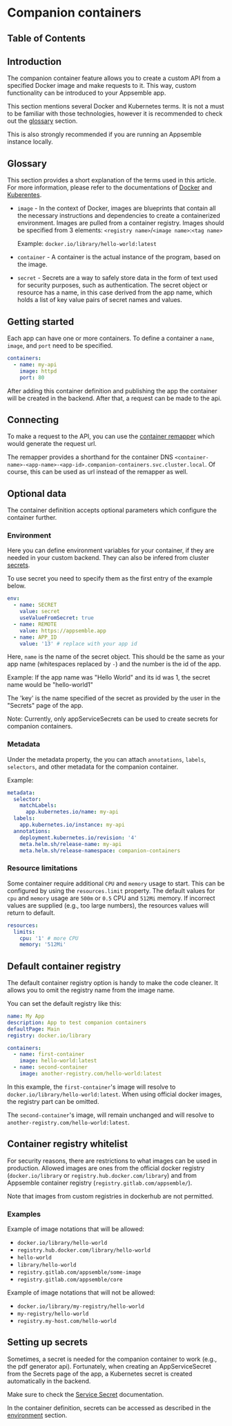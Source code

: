 # Companion containers

## Table of Contents

## Introduction

The companion container feature allows you to create a custom API from a specified Docker image and
make requests to it. This way, custom functionality can be introduced to your Appsemble app.

This section mentions several Docker and Kubernetes terms. It is not a must to be familiar with
those technologies, however it is recommended to check out the [glossary](#glossary) section.

This is also strongly recommended if you are running an Appsemble instance locally.

## Glossary

This section provides a short explanation of the terms used in this article. For more information,
please refer to the documentations of [Docker](https://docs.docker.com/) and
[Kuberentes](https://kubernetes.io/docs/home/).

- `image` - In the context of Docker, images are blueprints that contain all the necessary
  instructions and dependencies to create a containerized environment. Images are pulled from a
  container registry. Images should be specified from 3 elements:
  `<registry name>`/`<image name>`:`<tag name>`

  Example: `docker.io/library/hello-world:latest`

- `container` - A container is the actual instance of the program, based on the image.

- `secret` - Secrets are a way to safely store data in the form of text used for security purposes,
  such as authentication. The secret object or resource has a name, in this case derived from the
  app name, which holds a list of key value pairs of secret names and values.

## Getting started

Each app can have one or more containers. To define a container a `name`, `image`, and `port` need
to be specified.

```yaml
containers:
  - name: my-api
    image: httpd
    port: 80
```

After adding this container definition and publishing the app the container will be created in the
backend. After that, a request can be made to the api.

## Connecting

To make a request to the API, you can use the
[container remapper](../07-remappers/data.mdx#remapper) which would generate the request url.

The remapper provides a shorthand for the container DNS
`<container-name>-<app-name>-<app-id>.companion-containers.svc.cluster.local`. Of course, this can
be used as url instead of the remapper as well.

## Optional data

The container definition accepts optional parameters which configure the container further.

### Environment

Here you can define environment variables for your container, if they are needed in your custom
backend. They can also be infered from cluster [secrets](#setting-up-secrets).

To use secret you need to specify them as the first entry of the example below.

```yaml
env:
  - name: SECRET
    value: secret
    useValueFromSecret: true
  - name: REMOTE
    value: https://appsemble.app
  - name: APP_ID
    value: '13' # replace with your app id
```

Here, `name` is the name of the secret object. This should be the same as your app name (whitespaces
replaced by `-`) and the number is the id of the app.

Example: If the app name was "Hello World" and its id was 1, the secret name would be "hello-world1"

The 'key' is the name specified of the secret as provided by the user in the "Secrets" page of the
app.

Note: Currently, only appServiceSecrets can be used to create secrets for companion containers.

### Metadata

Under the metadata property, the you can attach `annotations`, `labels`, `selectors`, and other
metadata for the companion container.

Example:

```yaml
metadata:
  selector:
    matchLabels:
      app.kubernetes.io/name: my-api
  labels:
    app.kubernetes.io/instance: my-api
  annotations:
    deployment.kubernetes.io/revision: '4'
    meta.helm.sh/release-name: my-api
    meta.helm.sh/release-namespace: companion-containers
```

### Resource limitations

Some container require additional `CPU` and `memory` usage to start. This can be configured by using
the `resources.limit` property. The default values for `cpu` and `memory` usage are `500m` or `0.5`
CPU and `512Mi` memory. If incorrect values are supplied (e.g., too large numbers), the resources
values will return to default.

```yaml
resources:
  limits:
    cpu: '1' # more CPU
    memory: '512Mi'
```

## Default container registry

The default container registry option is handy to make the code cleaner. It allows you to omit the
registry name from the image name.

You can set the default registry like this:

```yaml
name: My App
description: App to test companion containers
defaultPage: Main
registry: docker.io/library

containers:
  - name: first-container
    image: hello-world:latest
  - name: second-container
    image: another-registry.com/hello-world:latest
```

In this example, the `first-container`'s image will resolve to
`docker.io/library/hello-world:latest`. When using official docker images, the registry part can be
omitted.

The `second-container`'s image, will remain unchanged and will resolve to
`another-registry.com/hello-world:latest`.

## Container registry whitelist

For security reasons, there are restrictions to what images can be used in production. Allowed
images are ones from the official docker registry (`docker.io/library` or
`registry.hub.docker.com/library`) and from Appsemble container registry
(`registry.gitlab.com/appsemble/`).

Note that images from custom registries in dockerhub are not permitted.

### Examples

Example of image notations that will be allowed:

- `docker.io/library/hello-world`
- `registry.hub.docker.com/library/hello-world`
- `hello-world`
- `library/hello-world`
- `registry.gitlab.com/appsemble/some-image`
- `registry.gitlab.com/appsemble/core`

Example of image notations that will not be allowed:

- `docker.io/library/my-registry/hello-world`
- `my-registry/hello-world`
- `registry.my-host.com/hello-world`

## Setting up secrets

Sometimes, a secret is needed for the companion container to work (e.g., the pdf generator api).
Fortunately, when creating an AppServiceSecret from the Secrets page of the app, a Kubernetes secret
is created automatically in the backend.

Make sure to check the [Service Secret](./service.md) documentation.

In the container definition, secrets can be accessed as described in the [environment](#environment)
section.
